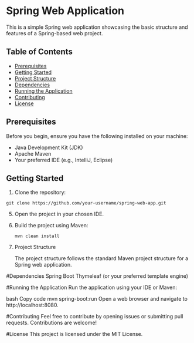 # Spring Web Application

This is a simple Spring web application showcasing the basic structure and features of a Spring-based web project.

## Table of Contents

- [Prerequisites](#prerequisites)
- [Getting Started](#getting-started)
- [Project Structure](#project-structure)
- [Dependencies](#dependencies)
- [Running the Application](#running-the-application)
- [Contributing](#contributing)
- [License](#license)

## Prerequisites

Before you begin, ensure you have the following installed on your machine:

- Java Development Kit (JDK)
- Apache Maven
- Your preferred IDE (e.g., IntelliJ, Eclipse)

## Getting Started

1. Clone the repository:

 ```git clone https://github.com/your-username/spring-web-app.git```

5. Open the project in your chosen IDE.

7. Build the project using Maven:

	```mvn clean install```

11. Project Structure

	The project structure follows the standard Maven project structure for a Spring web application.

#Dependencies
Spring Boot
Thymeleaf (or your preferred template engine)

#Running the Application
Run the application using your IDE or Maven:

bash
Copy code
mvn spring-boot:run
Open a web browser and navigate to http://localhost:8080.

#Contributing
Feel free to contribute by opening issues or submitting pull requests. Contributions are welcome!

#License
This project is licensed under the MIT License.
